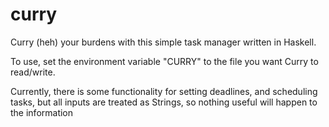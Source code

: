 # curry
Curry (heh) your burdens with this simple task manager written in Haskell.

To use, set the environment variable "CURRY" to the file you want Curry to read/write.

Currently, there is some functionality for setting deadlines, and scheduling tasks, but all inputs are treated as Strings, so nothing useful will happen to the information
